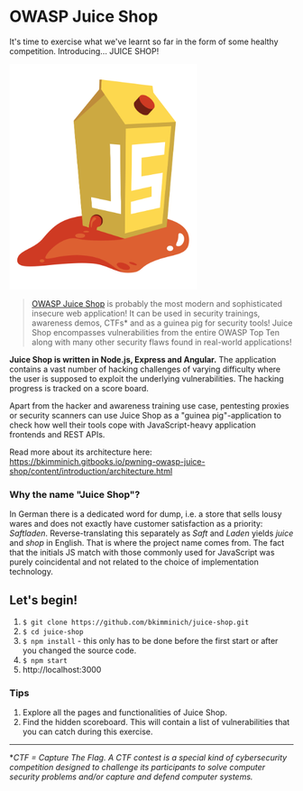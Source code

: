 # OWASP Juice Shop

It's time to exercise what we've learnt so far in the form of some healthy competition. Introducing... JUICE SHOP!

<img src="../security/_media/juice_shop.png" height="400" />

> [OWASP Juice Shop](https://owasp.org/www-project-juice-shop/) is probably the most modern and sophisticated insecure web application! It can be used in security trainings, awareness demos, CTFs* and as a guinea pig for security tools! Juice Shop encompasses vulnerabilities from the entire OWASP Top Ten along with many other security flaws found in real-world applications!

**Juice Shop is written in Node.js, Express and Angular.** The application contains a vast number of hacking challenges of varying difficulty where the user is supposed to exploit the underlying vulnerabilities. The hacking progress is tracked on a score board.

Apart from the hacker and awareness training use case, pentesting proxies or security scanners can use Juice Shop as a "guinea pig"-application to check how well their tools cope with JavaScript-heavy application frontends and REST APIs.

Read more about its architecture here: https://bkimminich.gitbooks.io/pwning-owasp-juice-shop/content/introduction/architecture.html

### Why the name "Juice Shop"?

In German there is a dedicated word for dump, i.e. a store that sells lousy wares and does not exactly have customer satisfaction as a priority: *Saftladen*. Reverse-translating this separately as *Saft* and *Laden* yields *juice* and *shop* in English. That is where the project name comes from. The fact that the initials JS match with those commonly used for JavaScript was purely coincidental and not related to the choice of implementation technology.

## Let's begin!

1. `$ git clone https://github.com/bkimminich/juice-shop.git`
1. `$ cd juice-shop`
1. `$ npm install` - this only has to be done before the first start or after you changed the source code.
1. `$ npm start`
1. http://localhost:3000

### Tips

1. Explore all the pages and functionalities of Juice Shop.
1. Find the hidden scoreboard. This will contain a list of vulnerabilities that you can catch during this exercise.

---
**CTF = Capture The Flag. A CTF contest is a special kind of cybersecurity competition designed to challenge its participants to solve computer security problems and/or capture and defend computer systems.* 
